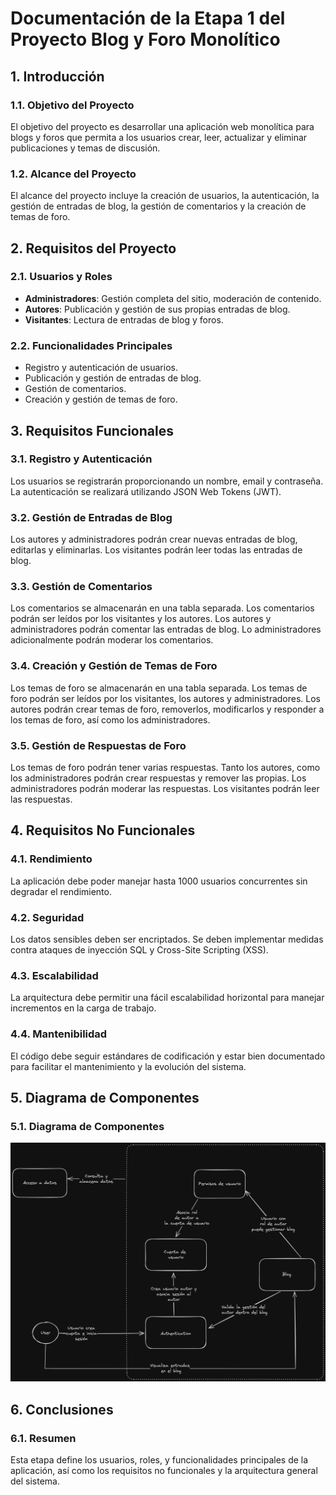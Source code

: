 # Documentación de la Etapa 1 del Proyecto Blog y Foro Monolítico

## 1. Introducción

### 1.1. Objetivo del Proyecto
El objetivo del proyecto es desarrollar una aplicación web monolítica para blogs y foros que permita a los usuarios crear, leer, actualizar y eliminar publicaciones y temas de discusión.

### 1.2. Alcance del Proyecto
El alcance del proyecto incluye la creación de usuarios, la autenticación, la gestión de entradas de blog,
la gestión de comentarios y la creación de temas de foro.

## 2. Requisitos del Proyecto

### 2.1. Usuarios y Roles
- **Administradores**: Gestión completa del sitio, moderación de contenido.
- **Autores**: Publicación y gestión de sus propias entradas de blog.
- **Visitantes**: Lectura de entradas de blog y foros.

### 2.2. Funcionalidades Principales
- Registro y autenticación de usuarios.
- Publicación y gestión de entradas de blog.
- Gestión de comentarios.
- Creación y gestión de temas de foro.

## 3. Requisitos Funcionales

### 3.1. Registro y Autenticación
Los usuarios se registrarán proporcionando un nombre, email y contraseña. La autenticación se realizará utilizando JSON Web Tokens (JWT).

### 3.2. Gestión de Entradas de Blog
Los autores y administradores podrán crear nuevas entradas de blog, editarlas y eliminarlas. Los visitantes podrán leer todas las entradas de blog.

### 3.3. Gestión de Comentarios
Los comentarios se almacenarán en una tabla separada. Los comentarios podrán ser leídos por los visitantes y los autores. Los autores y administradores podrán comentar las entradas de blog. Lo administradores adicionalmente podrán moderar los comentarios.

### 3.4. Creación y Gestión de Temas de Foro
Los temas de foro se almacenarán en una tabla separada. Los temas de foro podrán ser leídos por los visitantes, los autores y administradores. Los autores podrán crear temas de foro, removerlos, modificarlos y responder a los temas de foro, así como los administradores.

### 3.5. Gestión de Respuestas de Foro
Los temas de foro podrán tener varias respuestas. Tanto los autores, como los administradores podrán crear respuestas y remover las propias. Los administradores podrán moderar las respuestas. Los visitantes podrán leer las respuestas.


## 4. Requisitos No Funcionales

### 4.1. Rendimiento
La aplicación debe poder manejar hasta 1000 usuarios concurrentes sin degradar el rendimiento.

### 4.2. Seguridad
Los datos sensibles deben ser encriptados. Se deben implementar medidas contra ataques de inyección SQL y Cross-Site Scripting (XSS).

### 4.3. Escalabilidad
La arquitectura debe permitir una fácil escalabilidad horizontal para manejar incrementos en la carga de trabajo.

### 4.4. Mantenibilidad
El código debe seguir estándares de codificación y estar bien documentado para facilitar el mantenimiento y la evolución del sistema.

## 5. Diagrama de Componentes

### 5.1. Diagrama de Componentes
![](./assets/diagrama_componentes.png)

## 6. Conclusiones

### 6.1. Resumen
Esta etapa define los usuarios, roles, y funcionalidades principales de la aplicación, así como los requisitos no funcionales y la arquitectura general del sistema.